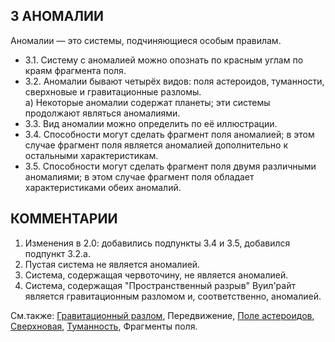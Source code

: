 3 АНОМАЛИИ
---

Аномалии — это системы, подчиняющиеся особым правилам.
* 3.1. Систему с аномалией можно опознать по красным углам по краям фрагмента поля.
* 3.2. Аномалии бывают четырёх видов: поля астероидов, туманности, сверхновые и гравитационные разломы.  
 а) Некоторые аномалии содержат планеты; эти системы продолжают являться аномалиями.
* 3.3. Вид аномалии можно определить по её иллюстрации.
* 3.4. Способности могут сделать фрагмент поля аномалией; в этом случае фрагмент поля является аномалией дополнительно к остальными характеристикам.
* 3.5. Способности могут сделать фрагмент поля двумя различными аномалиями; в этом случае фрагмент поля обладает характеристиками обеих аномалий.

КОММЕНТАРИИ
---
 1) Изменения в 2.0: добавились подпункты 3.4 и 3.5, добавился подпункт 3.2.а.
 2) Пустая система не является аномалией.
 3) Система, содержащая червоточину, не является аномалией.
 4) Система, содержащая "Пространственный разрыв" Вуил'райт является гравитационным разломом и, соответственно, аномалией.

См.также: [Гравитационный разлом](gravity_rift.md), Передвижение, [Поле астероидов](asteroid_field.md), [Сверхновая](supernova.md), [Туманность](nebula.md), Фрагменты поля.
